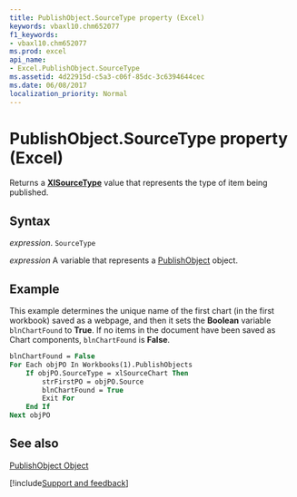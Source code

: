 ```yaml
---
title: PublishObject.SourceType property (Excel)
keywords: vbaxl10.chm652077
f1_keywords:
- vbaxl10.chm652077
ms.prod: excel
api_name:
- Excel.PublishObject.SourceType
ms.assetid: 4d22915d-c5a3-c06f-85dc-3c6394644cec
ms.date: 06/08/2017
localization_priority: Normal
---
```



# PublishObject.SourceType property (Excel)

Returns a  **[XlSourceType](Excel.XlSourceType.md)** value that represents the type of item being published.


## Syntax

_expression_. `SourceType`

_expression_ A variable that represents a [PublishObject](Excel.PublishObject.md) object.


## Example

This example determines the unique name of the first chart (in the first workbook) saved as a webpage, and then it sets the  **Boolean** variable `blnChartFound` to **True**. If no items in the document have been saved as Chart components, `blnChartFound` is **False**.


```vb
blnChartFound = False 
For Each objPO In Workbooks(1).PublishObjects 
    If objPO.SourceType = xlSourceChart Then 
        strFirstPO = objPO.Source 
        blnChartFound = True 
        Exit For 
    End If 
Next objPO
```


## See also


[PublishObject Object](Excel.PublishObject.md)

[!include[Support and feedback](~/includes/feedback-boilerplate.md)]